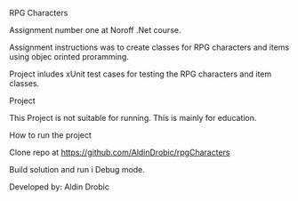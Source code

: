 RPG Characters

Assignment number one at Noroff .Net course. 

Assignment instructions was to create classes for RPG characters and items using objec orinted proramming. 

Project inludes xUnit test cases for testing the RPG characters and item classes.

Project

This Project is not suitable for running. This is mainly for education.

How to run the project

Clone repo at https://github.com/AldinDrobic/rpgCharacters

Build solution and run i Debug mode.


Developed by:
Aldin Drobic
